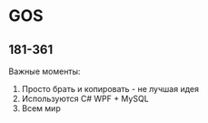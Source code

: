 # GOS
## 181-361

Важные моменты:
1. Просто брать и копировать - не лучшая идея
2. Используются C# WPF + MySQL
3. Всем мир
